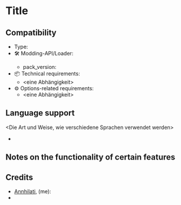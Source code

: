 # Title
## Compatibility
* Type: <Modtyp>
* 🛠️ Modding-API/Loader: <Modding-API>
    * pack_version: 
* 📦 Technical requirements:
    * <eine Abhängigkeit>
* ⚙️ Options-related requirements:
    * <eine Abhängigkeit>

## Language support
<Die Art und Weise, wie verschiedene Sprachen verwendet werden>
* <Liste der Sprachen>

## Notes on the functionality of certain features

## Credits
* [Annhilati](https://github.com/annhilati), (me): 
* <noch jemand>